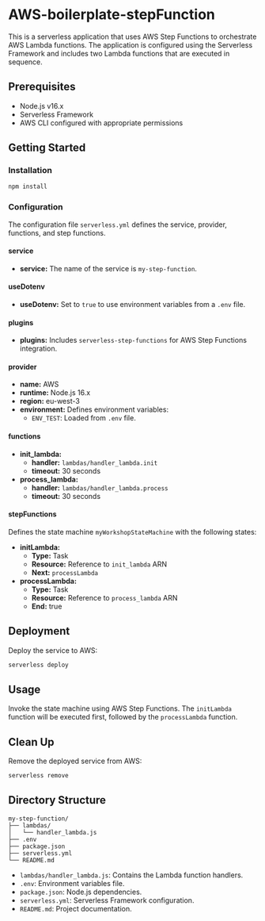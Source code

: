 # AWS-boilerplate-stepFunction

This is a serverless application that uses AWS Step Functions to orchestrate AWS Lambda functions. The application is configured using the Serverless Framework and includes two Lambda functions that are executed in sequence.

## Prerequisites

- Node.js v16.x
- Serverless Framework
- AWS CLI configured with appropriate permissions

## Getting Started

### Installation
  ```bash
  npm install
  ```

### Configuration

The configuration file `serverless.yml` defines the service, provider, functions, and step functions.

#### service

- **service:** The name of the service is `my-step-function`.

#### useDotenv

- **useDotenv:** Set to `true` to use environment variables from a `.env` file.

#### plugins

- **plugins:** Includes `serverless-step-functions` for AWS Step Functions integration.

#### provider

- **name:** AWS
- **runtime:** Node.js 16.x
- **region:** eu-west-3
- **environment:** Defines environment variables:
    - `ENV_TEST`: Loaded from `.env` file.

#### functions

- **init_lambda:**
  - **handler:** `lambdas/handler_lambda.init`
  - **timeout:** 30 seconds
- **process_lambda:**
  - **handler:** `lambdas/handler_lambda.process`
  - **timeout:** 30 seconds

#### stepFunctions

Defines the state machine `myWorkshopStateMachine` with the following states:

- **initLambda:**
  - **Type:** Task
  - **Resource:** Reference to `init_lambda` ARN
  - **Next:** `processLambda`
- **processLambda:**
  - **Type:** Task
  - **Resource:** Reference to `process_lambda` ARN
  - **End:** true

## Deployment

Deploy the service to AWS:

```bash
serverless deploy
```

## Usage

Invoke the state machine using AWS Step Functions. The `initLambda` function will be executed first, followed by the `processLambda` function.

## Clean Up

Remove the deployed service from AWS:

```bash
serverless remove
```

## Directory Structure

```plaintext
my-step-function/
├── lambdas/
│   └── handler_lambda.js
├── .env
├── package.json
├── serverless.yml
└── README.md
```

- `lambdas/handler_lambda.js`: Contains the Lambda function handlers.
- `.env`: Environment variables file.
- `package.json`: Node.js dependencies.
- `serverless.yml`: Serverless Framework configuration.
- `README.md`: Project documentation.
